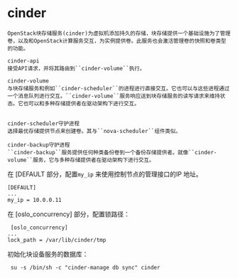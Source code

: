 # cinder


```
OpenStack块存储服务(cinder)为虚拟机添加持久的存储，块存储提供一个基础设施为了管理卷，以及和OpenStack计算服务交互，为实例提供卷。此服务也会激活管理卷的快照和卷类型的功能。

cinder-api
接受API请求，并将其路由到``cinder-volume``执行。

cinder-volume
与块存储服务和例如``cinder-scheduler``的进程进行直接交互。它也可以与这些进程通过一个消息队列进行交互。``cinder-volume``服务响应送到块存储服务的读写请求来维持状态。它也可以和多种存储提供者在驱动架构下进行交互。


cinder-scheduler守护进程
选择最优存储提供节点来创建卷。其与``nova-scheduler``组件类似。

cinder-backup守护进程
``cinder-backup``服务提供任何种类备份卷到一个备份存储提供者。就像``cinder-volume``服务，它与多种存储提供者在驱动架构下进行交互。
```



在 [DEFAULT 部分，配置``my_ip`` 来使用控制节点的管理接口的IP 地址。

    [DEFAULT]
    ...
    my_ip = 10.0.0.11
    
 在 [oslo_concurrency] 部分，配置锁路径：

     [oslo_concurrency]
    ...
    lock_path = /var/lib/cinder/tmp
初始化块设备服务的数据库：

     su -s /bin/sh -c "cinder-manage db sync" cinder